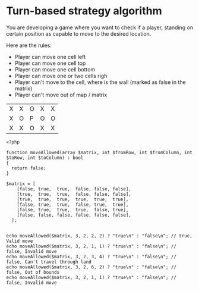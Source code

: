 # Turn-based strategy algorithm

You are developing a game where you want to check if a player, standing on certain position as capable to move to the desired location.

Here are the rules:
- Player can move one cell left
- Player can move one cell top
- Player can move one cell bottom
- Player can move one or two cells righ
- Player can't move to the cell, where is the wall (marked as false in the matrix)
- Player can't move out of map / matrix


|  |  |  |  |  |
|---|---|---|---|---|
| X | X | O | X | X |
| X | O | P | O | O |
| X | X | O | X | X |

```
<?php

function moveAllowed(array $matrix, int $fromRow, int $fromColumn, int $toRow, int $toColumn) : bool
{
  return false;
}

$matrix = [
    [false, true,  true,  false, false, false],
    [true,  true,  true,  false, false, false],
    [true,  true,  true,  true,  true,  true],
    [false, true,  true,  false, true,  true],
    [false, true,  true,  true,  false, true],
    [false, false, false, false, false, false],
  ];
  

echo moveAllowed($matrix, 3, 2, 2, 2) ? "true\n" : "false\n"; // true, Valid move
echo moveAllowed($matrix, 3, 2, 1, 1) ? "true\n" : "false\n"; // false, Invalid move
echo moveAllowed($matrix, 3, 2, 3, 4) ? "true\n" : "false\n"; // false, Can't travel through land
echo moveAllowed($matrix, 3, 2, 6, 2) ? "true\n" : "false\n"; // false, Out of bounds
echo moveAllowed($matrix, 3, 2, 1, 1) ? "true\n" : "false\n"; // false, Invalid move
```
